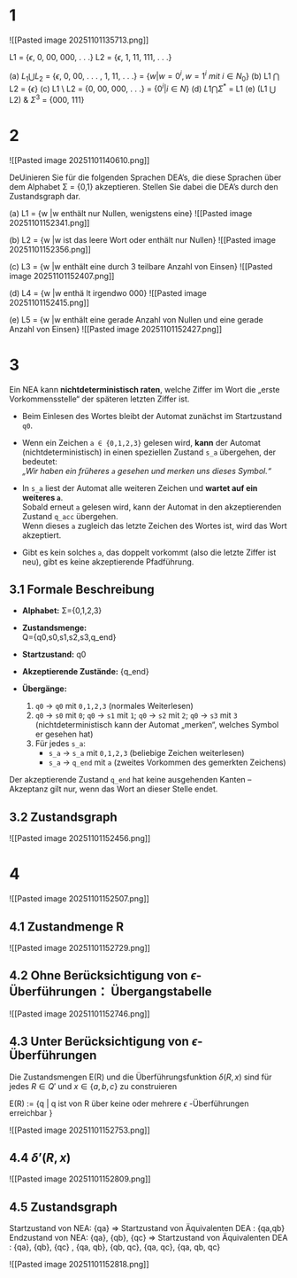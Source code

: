 
# 1 

![[Pasted image 20251101135713.png]]


L1 = {$\epsilon$, 0, 00, 000, . . .} 
L2 = {$\epsilon$, 1, 11, 111, . . .}


(a) $L_1 \bigcup L_2$ = {$\epsilon$, 0, 00, . . . , 1, 11, . . .} = $\{w | w = 0^i ,  w = 1^i \ mit \ i \in N_0\}$
(b) L1 $\bigcap$ L2 = {$\epsilon$}
(c) L1 \ L2 = {0, 00, 000, . . .} = $\{0^i | i \in N\}$
(d) $L1 \bigcap \Sigma^*$  = L1
(e) (L1 $\bigcup$ L2) & $\Sigma^3$ = {000, 111}

# 2 

![[Pasted image 20251101140610.png]]


DeUinieren Sie für die folgenden Sprachen DEA’s, die diese Sprachen über dem Alphabet
Σ = {0,1} akzeptieren. Stellen Sie dabei die DEA’s durch den Zustandsgraph dar.

(a) L1 = {w |w enthält nur Nullen, wenigstens eine}
![[Pasted image 20251101152341.png]]


(b) L2 = {w |w ist das leere Wort oder enthält nur Nullen}
![[Pasted image 20251101152356.png]]

(c) L3 = {w |w enthält eine durch 3 teilbare Anzahl von Einsen}
![[Pasted image 20251101152407.png]]


(d) L4 = {w |w enthä lt irgendwo 000}
![[Pasted image 20251101152415.png]]

(e) L5 = {w |w enthält eine gerade Anzahl von Nullen und eine gerade Anzahl von Einsen}
![[Pasted image 20251101152427.png]]

# 3 #

Ein NEA kann **nichtdeterministisch raten**, welche Ziffer im Wort die „erste Vorkommensstelle“ der späteren letzten Ziffer ist.

- Beim Einlesen des Wortes bleibt der Automat zunächst im Startzustand `q0`.
    
- Wenn ein Zeichen `a ∈ {0,1,2,3}` gelesen wird, **kann** der Automat (nichtdeterministisch) in einen speziellen Zustand `s_a` übergehen, der bedeutet:  
    _„Wir haben ein früheres `a` gesehen und merken uns dieses Symbol.“_
    
- In `s_a` liest der Automat alle weiteren Zeichen und **wartet auf ein weiteres `a`**.  
    Sobald erneut `a` gelesen wird, kann der Automat in den akzeptierenden Zustand `q_acc` übergehen.  
    Wenn dieses `a` zugleich das letzte Zeichen des Wortes ist, wird das Wort akzeptiert.
    
- Gibt es kein solches `a`, das doppelt vorkommt (also die letzte Ziffer ist neu), gibt es keine akzeptierende Pfadführung.



## 3.1 Formale Beschreibung

- **Alphabet:** Σ={0,1,2,3}
    
- **Zustandsmenge:**  
    Q={q0,s0,s1,s2,s3,q_end}
    
- **Startzustand:** q0
    
- **Akzeptierende Zustände:** {q_end}
    
- **Übergänge:**
    1. `q0` → `q0` mit `0,1,2,3` (normales Weiterlesen)
    2. `q0` → `s0` mit `0`; `q0` → `s1` mit `1`; `q0` → `s2` mit `2`; `q0` → `s3` mit `3`  
        (nichtdeterministisch kann der Automat „merken“, welches Symbol er gesehen hat)
    3. Für jedes `s_a`:
        - `s_a` → `s_a` mit `0,1,2,3` (beliebige Zeichen weiterlesen)
        - `s_a` → `q_end` mit `a` (zweites Vorkommen des gemerkten Zeichens)
        
Der akzeptierende Zustand `q_end` hat keine ausgehenden Kanten – Akzeptanz gilt nur, wenn das Wort an dieser Stelle endet.

## 3.2 Zustandsgraph

![[Pasted image 20251101152456.png]]


# 4 #

![[Pasted image 20251101152507.png]]




## 4.1 Zustandmenge R
![[Pasted image 20251101152729.png]]


## 4.2 Ohne Berücksichtigung von  $\epsilon$-Überführungen： Übergangstabelle

![[Pasted image 20251101152746.png]]


## 4.3 Unter Berücksichtigung von  $\epsilon$-Überführungen


Die  Zustandsmengen E(R) und die Überführungsfunktion $\delta(R,x)$ sind für jedes $R \in Q'$ und $x \in \{a,b,c\}$  zu construieren

E(R) := {q | q ist von R über keine oder mehrere $\epsilon$ -Überführungen erreichbar }

![[Pasted image 20251101152753.png]]

## 4.4 $\delta’(R,x)$

![[Pasted image 20251101152809.png]]

## 4.5 Zustandsgraph

Startzustand von NEA:  {qa}   => Startzustand von Äquivalenten DEA : {qa,qb}
Endzustand von NEA:  {qa}, {qb}, {qc}   => Startzustand von Äquivalenten DEA : {qa}, {qb}, {qc} , {qa, qb}, {qb, qc}, {qa, qc}, {qa, qb, qc}


![[Pasted image 20251101152818.png]]


